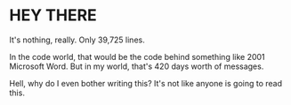 # HEY THERE
It's nothing, really.  Only 39,725 lines. 

In the code world, that would be the code behind something like 2001 Microsoft Word. But in my world, that's 420 days worth of messages.


Hell, why do I even bother writing this? It's not like anyone is going to read this. 
